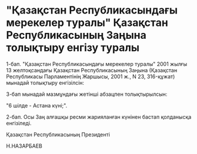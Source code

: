 # "Қазақстан Республикасындағы мерекелер туралы" Қазақстан Республикасының Заңына толықтыру енгізу туралы

1-бап. "Қазақстан Республикасындағы мерекелер туралы" 2001 жылғы 13 желтоқсандағы Қазақстан Республикасының Заңына (Қазақстан Республикасы Парламентінің Жаршысы, 2001 ж., N 23, 316-құжат) мынадай толықтыру енгізілсін:

3-бап мынадай мазмұндағы жетінші абзацпен толықтырылсын:

"6 шілде - Астана күні;".

2-бап. Осы Заң алғашқы ресми жарияланған күнінен бастап қолданысқа енгізіледі.

Қазақстан Республикасының Президенті

Н.НАЗАРБАЕВ

